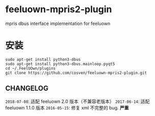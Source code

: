 # feeluown-mpris2-plugin
mpris dbus interface implementation for feeluown

# 安装

```
sudo apt-get install python3-dbus
sudo apt-get install python3-dbus.mainloop.pyqt5
cd ~/.FeelUOwn/plugins
git clone https://github.com/cosven/feeluown-mpris2-plugin.git
```

## CHANGELOG

`2018-07-08`: 适配 feeluown 2.0 版本（不兼容老版本）
`2017-06-14`: 适配 feeluown 1.1.0 版本
`2016-05-15`: 修复 xml 不完整的 bug. **严重**
